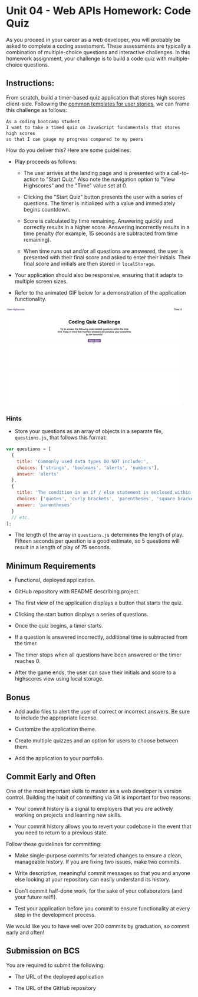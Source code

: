 # Unit 04 - Web APIs Homework: Code Quiz

As you proceed in your career as a web developer, you will probably be asked to complete a coding assessment. These assessments are typically a combination of multiple-choice questions and interactive challenges. In this homework assignment, your challenge is to build a code quiz with multiple-choice questions.

## Instructions:

From scratch, build a timer-based quiz application that stores high scores client-side. Following the [common templates for user stories](https://en.wikipedia.org/wiki/User_story#Common_templates), we can frame this challenge as follows:

```
As a coding bootcamp student
I want to take a timed quiz on JavaScript fundamentals that stores high scores
so that I can gauge my progress compared to my peers
```

How do you deliver this? Here are some guidelines:

- Play proceeds as follows:

  - The user arrives at the landing page and is presented with a call-to-action to "Start Quiz." Also note the navigation option to "View Highscores" and the "Time" value set at 0.

  - Clicking the "Start Quiz" button presents the user with a series of questions. The timer is initialized with a value and immediately begins countdown.

  - Score is calculated by time remaining. Answering quickly and correctly results in a higher score. Answering incorrectly results in a time penalty (for example, 15 seconds are subtracted from time remaining).

  - When time runs out and/or all questions are answered, the user is presented with their final score and asked to enter their initials. Their final score and initials are then stored in `localStorage`.

- Your application should also be responsive, ensuring that it adapts to multiple screen sizes.

- Refer to the animated GIF below for a demonstration of the application functionality.

![code quiz](./Assets/04-Web-APIs-homework-demo.gif)

### Hints

- Store your questions as an array of objects in a separate file, `questions.js`, that follows this format:

```js
var questions = [
  {
    title: 'Commonly used data types DO NOT include:',
    choices: ['strings', 'booleans', 'alerts', 'numbers'],
    answer: 'alerts'
  },
  {
    title: 'The condition in an if / else statement is enclosed within ____.',
    choices: ['quotes', 'curly brackets', 'parentheses', 'square brackets'],
    answer: 'parentheses'
  }
  // etc.
];
```

- The length of the array in `questions.js` determines the length of play. Fifteen seconds per question is a good estimate, so 5 questions will result in a length of play of 75 seconds.

## Minimum Requirements

- Functional, deployed application.

- GitHub repository with README describing project.

- The first view of the application displays a button that starts the quiz.

- Clicking the start button displays a series of questions.

- Once the quiz begins, a timer starts.

- If a question is answered incorrectly, additional time is subtracted from the timer.

- The timer stops when all questions have been answered or the timer reaches 0.

- After the game ends, the user can save their initials and score to a highscores view using local storage.

## Bonus

- Add audio files to alert the user of correct or incorrect answers. Be sure to include the appropriate license.

- Customize the application theme.

- Create multiple quizzes and an option for users to choose between them.

- Add the application to your portfolio.

## Commit Early and Often

One of the most important skills to master as a web developer is version control. Building the habit of committing via Git is important for two reasons:

- Your commit history is a signal to employers that you are actively working on projects and learning new skills.

- Your commit history allows you to revert your codebase in the event that you need to return to a previous state.

Follow these guidelines for committing:

- Make single-purpose commits for related changes to ensure a clean, manageable history. If you are fixing two issues, make two commits.

- Write descriptive, meaningful commit messages so that you and anyone else looking at your repository can easily understand its history.

- Don't commit half-done work, for the sake of your collaborators (and your future self!).

- Test your application before you commit to ensure functionality at every step in the development process.

We would like you to have well over 200 commits by graduation, so commit early and often!

## Submission on BCS

You are required to submit the following:

- The URL of the deployed application

- The URL of the GitHub repository
